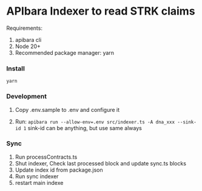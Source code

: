 # APIbara Indexer to read STRK claims

Requirements:
1. apibara cli
2. Node 20+
3. Recommended package manager: yarn

### Install
`yarn`

### Development
1. Copy .env.sample to .env and configure it

2. Run: `apibara run --allow-env=.env src/indexer.ts -A dna_xxx --sink-id 1`
sink-id can be anything, but use same always

### Sync
1. Run processContracts.ts
2. Shut indexer, Check last processed block and update sync.ts blocks
3. Update index id from package.json
4. Run sync indexer
5. restart main indexe